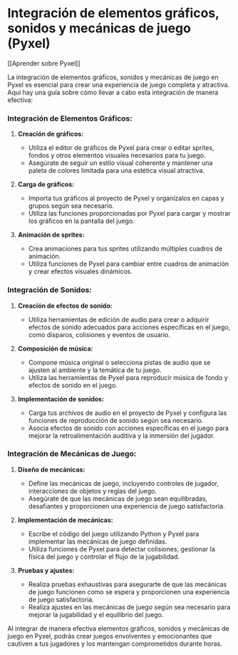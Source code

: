 # Integración de elementos gráficos, sonidos y mecánicas de juego (Pyxel)

[[Aprender sobre Pyxel]]

La integración de elementos gráficos, sonidos y mecánicas de juego en Pyxel es esencial para crear una experiencia de juego completa y atractiva. Aquí hay una guía sobre cómo llevar a cabo esta integración de manera efectiva:

### Integración de Elementos Gráficos:

1. **Creación de gráficos:**
   - Utiliza el editor de gráficos de Pyxel para crear o editar sprites, fondos y otros elementos visuales necesarios para tu juego.
   - Asegúrate de seguir un estilo visual coherente y mantener una paleta de colores limitada para una estética visual atractiva.

2. **Carga de gráficos:**
   - Importa tus gráficos al proyecto de Pyxel y organízalos en capas y grupos según sea necesario.
   - Utiliza las funciones proporcionadas por Pyxel para cargar y mostrar los gráficos en la pantalla del juego.

3. **Animación de sprites:**
   - Crea animaciones para tus sprites utilizando múltiples cuadros de animación.
   - Utiliza funciones de Pyxel para cambiar entre cuadros de animación y crear efectos visuales dinámicos.

### Integración de Sonidos:

1. **Creación de efectos de sonido:**
   - Utiliza herramientas de edición de audio para crear o adquirir efectos de sonido adecuados para acciones específicas en el juego, como disparos, colisiones y eventos de usuario.

2. **Composición de música:**
   - Compone música original o selecciona pistas de audio que se ajusten al ambiente y la temática de tu juego.
   - Utiliza las herramientas de Pyxel para reproducir música de fondo y efectos de sonido en el juego.

3. **Implementación de sonidos:**
   - Carga tus archivos de audio en el proyecto de Pyxel y configura las funciones de reproducción de sonido según sea necesario.
   - Asocia efectos de sonido con acciones específicas en el juego para mejorar la retroalimentación auditiva y la inmersión del jugador.

### Integración de Mecánicas de Juego:

1. **Diseño de mecánicas:**
   - Define las mecánicas de juego, incluyendo controles de jugador, interacciones de objetos y reglas del juego.
   - Asegúrate de que las mecánicas de juego sean equilibradas, desafiantes y proporcionen una experiencia de juego satisfactoria.

2. **Implementación de mecánicas:**
   - Escribe el código del juego utilizando Python y Pyxel para implementar las mecánicas de juego definidas.
   - Utiliza funciones de Pyxel para detectar colisiones, gestionar la física del juego y controlar el flujo de la jugabilidad.

3. **Pruebas y ajustes:**
   - Realiza pruebas exhaustivas para asegurarte de que las mecánicas de juego funcionen como se espera y proporcionen una experiencia de juego satisfactoria.
   - Realiza ajustes en las mecánicas de juego según sea necesario para mejorar la jugabilidad y el equilibrio del juego.

Al integrar de manera efectiva elementos gráficos, sonidos y mecánicas de juego en Pyxel, podrás crear juegos envolventes y emocionantes que cautiven a tus jugadores y los mantengan comprometidos durante horas.